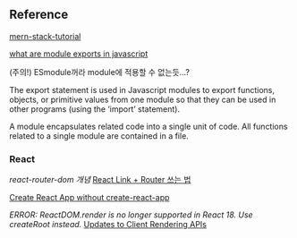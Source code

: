 ## Reference

[mern-stack-tutorial](https://www.mongodb.com/languages/mern-stack-tutorial)

[what are module exports in javascript](https://www.educative.io/answers/what-are-module-exports-in-javascript)

(주의!) ESmodule꺼라 module에 적용할 수 없는듯...?

The export statement is used in Javascript modules to export functions, objects, or primitive values from one module so that they can be used in other programs (using the ‘import’ statement).

A module encapsulates related code into a single unit of code. All functions related to a single module are contained in a file.

### React

_react-router-dom 개념_
[React Link + Router 쓰는 법](https://v5.reactrouter.com/web/guides/quick-start)

[Create React App without create-react-app](https://blog.bitsrc.io/create-react-app-without-create-react-app-b0a5806a92)

_ERROR: ReactDOM.render is no longer supported in React 18. Use createRoot instead._
[Updates to Client Rendering APIs](https://reactjs.org/blog/2022/03/08/react-18-upgrade-guide.html#updates-to-client-rendering-apis)
